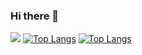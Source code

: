 ### Hi there 👋

[![](https://github-readme-stats.vercel.app/api?username=robinrahman714)](https://github.com/anuraghazra/github-readme-stats)
[![Top Langs](https://github-readme-stats.vercel.app/api/top-langs/?username=robinrahman714)](https://github.com/anuraghazra/github-readme-stats)
[![Top Langs](https://github-readme-stats.vercel.app/api/top-langs/?username=robinrahman714&layout=compact)](https://github.com/anuraghazra/github-readme-stats)
